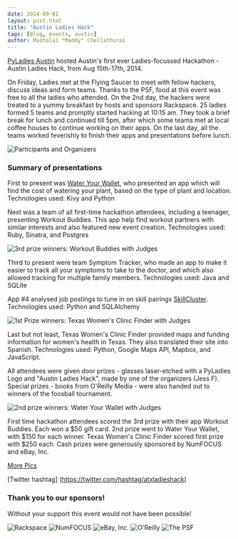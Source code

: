 ```yaml
---
date: 2014-09-01
layout: post.html
title: "Austin Ladies Hack"
tags: [Blog, events, austin]
author: Mazhalai "Maddy" Chellathurai
---
```


[PyLadies Austin](https://www.facebook.com/PyladiesAustin) hosted Austin's first ever Ladies-focussed Hackathon - Austin Ladies Hack,  from Aug 15th-17th, 2014.

On Friday, Ladies met at the Flying Saucer to meet with fellow hackers, discuss ideas and form teams. Thanks to the PSF, food at this event was free to all the ladies who attended. On the 2nd day, the hackers were treated to a yummy breakfast by hosts and sponsors Rackspace. 25 ladies formed 5 teams and promptly started hacking at 10:15 am. They took a brief break for lunch and continued till 5pm, after which some teams met at local coffee houses to continue working on their apps. On the last day, all the teams worked feverishly to finish their apps and presentations before lunch.

![Participants and Organizers](/assets/images/blog/atxhack/partorgzs.png)

### Summary of presentations

First to present was [Water Your Wallet](https://github.com/adasilva/waterYourWallet), who presented an app which will find the cost of watering your plant, based on the type of plant and location. Technologies used: Kivy and Python

Next was a team of all first-time hackathon attendees, including a teenager, presenting Workout Buddies. This app help find workout partners with similar interests and also featured new event creation. Technologies used: Ruby, Sinatra, and Postgres

![3rd prize winners: Workout Buddies with Judges](/assets/images/blog/atxhack/third.png)

Third to present were team Symptom Tracker, who made an app to make it easier to track all your symptoms to take to the doctor, and which also allowed tracking for multiple family members.  Technologies used: Java and SQLite

App #4 analysed job postings to tune in on skill pairings [SkillCluster](https://github.com/jddavis-100/Skills_Cluster).  Technologies used: Python and SQLAlchemy

![1st Prize winners: Texas Women's Clinic Finder with Judges](/assets/images/blog/atxhack/first.png)

Last but not least, Texas Women's Clinic Finder provided maps and funding information for women's health in Texas. They also translated their site into Spanish. Technologies used: Python, Google Maps API, Mapbox, and JavaScript.

All attendees were given door prizes -  glasses laser-etched with a PyLadies Logo and "Austin Ladies Hack", made by one of the organizers (Jess F).  Special prizes - books from O'Reilly Media - were also handed out to winners of the foosball tournament.

![2nd prize winners: Water Your Wallet with Judges](/assets/images/blog/atxhack/second.png)

First time hackathon attendees scored the 3rd prize with their app Workout Buddies. Each won a $50 gift card. 2nd prize went to Water Your Wallet, with $150 for each winner. Texas Women's Clinic Finder scored first prize with $250 each. Cash prizes were generously sponsored by NumFOCUS and eBay, Inc.


[More Pics](https://picasaweb.google.com/100373291939410675118/2014081702?authuser=0&authkey=Gv1sRgCNrhhv-WyMSk3gE&feat=directlink)

[Twitter hashtag] (https://twitter.com/hashtag/atxladieshack)


### Thank you to our sponsors!

Without your support this event would not have been possible!

![Rackspace](/assets/images/blog/atxhack/rackspace.png)
![NumFOCUS](/assets/images/blog/atxhack/numfocus.png)
![eBay, Inc.](/assets/images/blog/atxhack/ebay.png)
![O'Reilly](/assets/images/blog/atxhack/oreilly.png)
![The PSF](/assets/images/blog/atxhack/psf32.png)
